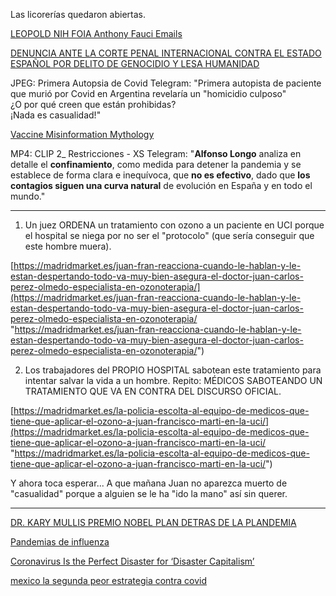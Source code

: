 
Las licorerías quedaron abiertas. 

[LEOPOLD NIH FOIA Anthony Fauci Emails](https://www.documentcloud.org/documents/20793561-leopold-nih-foia-anthony-fauci-emails)

[DENUNCIA ANTE LA CORTE PENAL INTERNACIONAL CONTRA EL ESTADO ESPAÑOL POR DELITO DE GENOCIDIO Y LESA HUMANIDAD ](https://www.apuir.com/2021/05/denuncia-ante-la-corte-penal.html?m=1)

JPEG: Primera Autopsia de Covid
Telegram: "Primera autopista de paciente que murió por Covid en Argentina revelaría un "homicidio culposo"  
  ¿O por qué creen que están prohibidas?  
  ¡Nada es casualidad!"

[Vaccine Misinformation Mythology](https://odysee.com/@drsambailey:c/Vaccine-Misinformation-Mythology:5)

MP4: CLIP 2_ Restricciones - XS
Telegram: "**Alfonso Longo** analiza en detalle el **confinamiento**, como medida para detener la pandemia y se establece de forma clara e inequívoca, que **no es efectivo**, dado que **los contagios siguen una curva natural** de evolución en España y en todo el mundo."

----------------------
1. Un juez ORDENA un tratamiento con ozono a un paciente en UCI porque el hospital se niega por no ser el "protocolo" (que sería conseguir que este hombre muera).  
  
[https://madridmarket.es/juan-fran-reacciona-cuando-le-hablan-y-le-estan-despertando-todo-va-muy-bien-asegura-el-doctor-juan-carlos-perez-olmedo-especialista-en-ozonoterapia/](https://madridmarket.es/juan-fran-reacciona-cuando-le-hablan-y-le-estan-despertando-todo-va-muy-bien-asegura-el-doctor-juan-carlos-perez-olmedo-especialista-en-ozonoterapia/ "https://madridmarket.es/juan-fran-reacciona-cuando-le-hablan-y-le-estan-despertando-todo-va-muy-bien-asegura-el-doctor-juan-carlos-perez-olmedo-especialista-en-ozonoterapia/")  
  
2. Los trabajadores del PROPIO HOSPITAL sabotean este tratamiento para intentar salvar la vida a un hombre. Repito: MÉDICOS SABOTEANDO UN TRATAMIENTO QUE VA EN CONTRA DEL DISCURSO OFICIAL.  
  
[https://madridmarket.es/la-policia-escolta-al-equipo-de-medicos-que-tiene-que-aplicar-el-ozono-a-juan-francisco-marti-en-la-uci/](https://madridmarket.es/la-policia-escolta-al-equipo-de-medicos-que-tiene-que-aplicar-el-ozono-a-juan-francisco-marti-en-la-uci/ "https://madridmarket.es/la-policia-escolta-al-equipo-de-medicos-que-tiene-que-aplicar-el-ozono-a-juan-francisco-marti-en-la-uci/")  
  
Y ahora toca esperar... A que mañana Juan no aparezca muerto de "casualidad" porque a alguien se le ha "ido la mano" así sin querer.

-------------------


[DR. KARY MULLIS PREMIO NOBEL PLAN DETRAS DE LA PLANDEMIA](https://www.bitchute.com/video/POAYJSJQ1d4T/)

[ Pandemias de influenza](https://www.historyofvaccines.org/index.php/es/contenido/articulos/pandemias-de-influenza)

[Coronavirus Is the Perfect Disaster for ‘Disaster Capitalism’](https://www.vice.com/en/article/5dmqyk/naomi-klein-interview-on-coronavirus-and-disaster-capitalism-shock-doctrine)

[mexico la segunda peor estrategia contra covid]([https://www.eluniversal.com.mx/ciencia-y-salud/mexico-la-segunda-peor-estrategia-contra-el-covid-19](https://www.eluniversal.com.mx/ciencia-y-salud/mexico-la-segunda-peor-estrategia-contra-el-covid-19))
[]()
[]()
[]()
[]()
